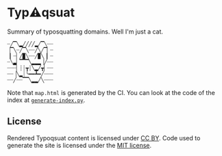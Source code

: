 # Typ:warning:qsuat
Summary of typosquatting domains. Well I'm just a cat.
```text
┈╱▔╲▂╱╱╱╱▂╱▔╲┈┈
▕▔╲┈╱▔╲┈┈╱╲╱▔▏┈
▕▏┈▏╱▉╲┈┈╱▉╲▕▏┈
┈╲▃▏▔▔▔╲▂▂▂▕╱┈┈
┈┈┈▏┊┊┳┊╲▂╱┳▏┈┈
┈┈▕╲▂┊╰━━┻━╱┈┈┈
┈┈╱┈┈▔▔╲▂▂╱╲┈┈┈
```

Note that `map.html` is generated by the CI. You can look at the code of the index at [`generate-index.py`](./generate-index.py).
## License
Rendered Typoqsuat content is licensed under [CC BY](https://creativecommons.org/licenses/by/4.0/legalcode "link to legal code").
Code used to generate the site is licensed under the [MIT license](https://spdx.org/licenses/MIT.html "link to license on SPDX").
